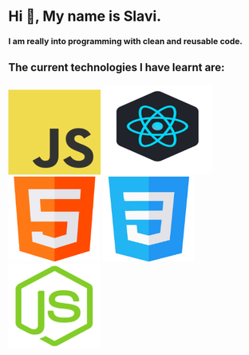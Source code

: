  # Hi 👋, My name is Slavi.
 ### I am really into programming with clean and reusable code.
 ## The current technologies I have learnt are:
 ### <img src="https://github.com/Slaviiiii/Slaviiiii/blob/main/images/Js-logo.png" width="185" height="170" /> <img src="https://github.com/Slaviiiii/Slaviiiii/blob/main/images/ReactJs-logo.png" width="220"  height="180" /> <img src="https://github.com/Slaviiiii/Slaviiiii/blob/main/images/Html-logo.png" width="185" height="170" /> <img src="https://github.com/Slaviiiii/Slaviiiii/blob/main/images/Css-logo.png" width="185"  height="170" /> <img src="https://github.com/Slaviiiii/Slaviiiii/blob/main/images/NodeJs-logo.png" width="185" height="170" />
